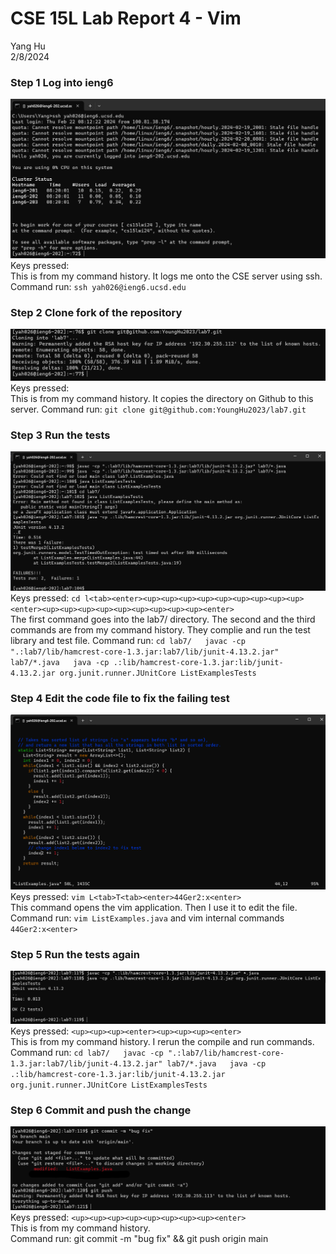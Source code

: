 # CSE 15L Lab Report 4 - Vim

Yang Hu  
2/8/2024  

### Step 1 Log into ieng6 
![Image](step4.png)  
Keys pressed: <up><up><up><up><up><up><up><up><enter>  
This is from my command history. It logs me onto the CSE server using ssh. 
Command run: `ssh yah026@ieng6.ucsd.edu`  

### Step 2 Clone fork of the repository  
![Image](step5.png)  
Keys pressed: <up><up><up><up><up><up><up><up><enter>  
This is from my command history. It copies the directory on Github to this server.
Command run: `git clone git@github.com:YoungHu2023/lab7.git`  

### Step 3 Run the tests  
![Image](step6.png)  
Keys pressed: `cd l<tab><enter><up><up><up><up><up><up><up><up><up><enter><up><up><up><up><up><up><up><up><up><enter>`  
The first command goes into the lab7/ directory. The second and the third commands are from my command history. They complie and run the test library and test file.
Command run: `cd lab7/  
javac -cp ".:lab7/lib/hamcrest-core-1.3.jar:lab7/lib/junit-4.13.2.jar" lab7/*.java  
java -cp .:lib/hamcrest-core-1.3.jar:lib/junit-4.13.2.jar org.junit.runner.JUnitCore ListExamplesTests`  

### Step 4 Edit the code file to fix the failing test  
![Image](step7.png)  
Keys pressed: `vim L<tab>T<tab><enter>44Ger2:x<enter>`   
This command opens the vim application. Then I use it to edit the file. 
Command run: `vim ListExamples.java` and vim internal commands `44Ger2:x<enter>`

### Step 5 Run the tests again  
![Image](step8.png)  
Keys pressed: `<up><up><up><enter><up><up><up><enter>`  
This is from my command history. I rerun the compile and run commands.  
Command run: `cd lab7/  
javac -cp ".:lab7/lib/hamcrest-core-1.3.jar:lab7/lib/junit-4.13.2.jar" lab7/*.java  
java -cp .:lib/hamcrest-core-1.3.jar:lib/junit-4.13.2.jar org.junit.runner.JUnitCore ListExamplesTests`  

### Step 6 Commit and push the change  
![Image](step9.png)  
Keys pressed: `<up><up><up><up><up><up><up><up><enter>`  
This is from my command history.  
Command run: git commit -m "bug fix" && git push origin main
